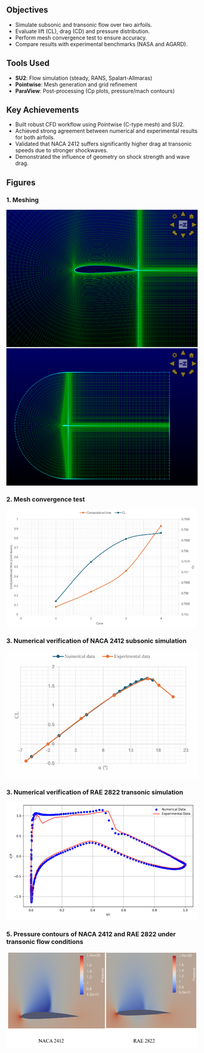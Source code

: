 ## Objectives
- Simulate subsonic and transonic flow over two airfoils.
- Evaluate lift (CL), drag (CD) and pressure distribution.
- Perform mesh convergence test to ensure accuracy.
- Compare results with experimental benchmarks (NASA and AGARD).

## Tools Used
- **SU2**: Flow simulation (steady, RANS, Spalart-Allmaras)
- **Pointwise**: Mesh generation and grid refinement
- **ParaView**: Post-processing (Cp plots, pressure/mach contours)

## Key Achievements
- Built robust CFD workflow using Pointwise (C-type mesh) and SU2.
- Achieved strong agreement between numerical and experimental results for both airfoils.
- Validated that NACA 2412 suffers significantly higher drag at transonic speeds due to stronger shockwaves.
- Demonstrated the influence of geometry on shock strength and wave drag.

## Figures

### 1. Meshing
![](./Figures/Mesh_view_1.png)
![](./Figures/Mesh_view_2.png)

### 2. Mesh convergence test
![](./Figures/Grid_convergence_test.png)

### 3. Numerical verification of NACA 2412 subsonic simulation
![](./Figures/Aerodynamic_performance_NACA2412.png)

### 3. Numerical verification of RAE 2822 transonic simulation
![](./Figures/Pressure_distribution_RAE.png)

### 5. Pressure contours of NACA 2412 and RAE 2822 under transonic flow conditions
![](./Figures/Pressure_contours_airfoils.png)
